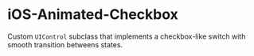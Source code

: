 # iOS-Animated-Checkbox
Custom `UIControl` subclass that implements a checkbox-like switch with smooth transition betweens states.
